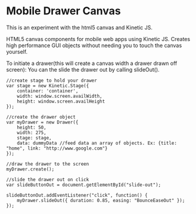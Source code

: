 Mobile Drawer Canvas
============
This is an experiment with the html5 canvas and Kinetic JS.

HTML5 canvas components for mobile web apps using Kinetic JS.
Creates high performance GUI objects without needing you to touch the canvas yourself.

To initiate a drawer(this will create a canvas width a drawer drawn off screen):
You can the slide the drawer out by calling slideOut().
    
    //create stage to hold your drawer
    var stage = new Kinetic.Stage({
        container: 'container',
        width: window.screen.availWidth,
        height: window.screen.availHeight
    });
    
    //create the drawer object
    var myDrawer = new Drawer({
        height: 50,
        width: 275,
        stage: stage,
        data: dummyData //feed data an array of objects. Ex: {title: "home", link: "http://www.google.com"}
    });
    
    //draw the drawer to the screen
    myDrawer.create();
    
    //slide the drawer out on click
    var slideButtonOut = document.getElementById("slide-out");

    slideButtonOut.addEventListener("click", function() {
        myDrawer.slideOut({ duration: 0.85, easing: "BounceEaseOut" });
    });
